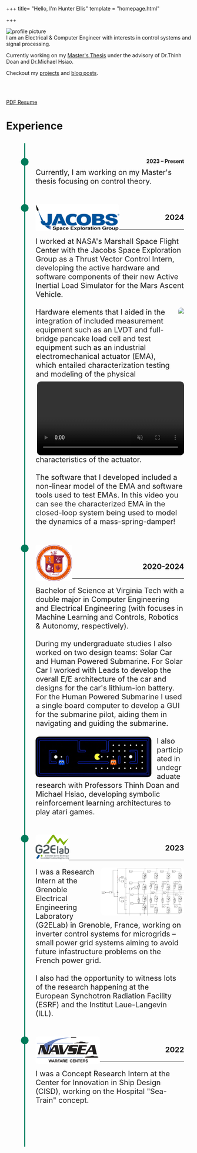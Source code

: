 +++
title= "Hello, I'm Hunter Ellis"
template = "homepage.html"

+++

<img src="/images/profile_pic.jpg" alt="profile picture" style="float:left; display: block; margin: 20 20; width: 300px;">

<br>I am an Electrical & Computer Engineer with interests in control systems and signal processing.

Currently working on my [Master's Thesis](https://github.com/hunterwellis/Manipulator-Environment) under the advisory of Dr.Thinh Doan and Dr.Michael Hsiao.

Checkout my [projects](./projects) and [blog posts](./posts).

<br>
<br>

[PDF Resume](./Ellis-Hunter-Resume.pdf)

# Experience

<!-- experience timeline -->
<div class="timeline">
  <div class="timeline-item">
    <div class="timeline-content">
      <div class="timeline-date">2023 &ndash; Present</div>
      <div class="timeline-description">
        <div class="container">
          <div class="image">
            <!--<img src="assets/images/VT.png" height="100" width="100">-->
          </div>
          <div class="text">
            Currently, I am working on my Master's thesis focusing on control theory.
          </div>
        </div>
      </div>
    </div>
  </div>
  
  <div class="timeline-item">
    <div class="timeline-content">
      <div class="timeline-description">
        <div class="container">
          <div class="image">
            <img src="/images/JSEG.png" height="74" width=auto>
            <br>
            <div class="timeline-date">2024</div>
            <hr>
          </div>
          <div class="text">
                        I worked at NASA's Marshall Space Flight Center with the Jacobs Space Exploration Group as a Thrust Vector Control Intern, developing the active hardware and software components of their new Active Inertial Load Simulator for the Mars Ascent Vehicle.<br><br>
                    <img src="/images/VAB.jpg" height="200" width=auto style="border-radius: 10px; float:right; margin-left: 15px;">
                    <video controls="" height="200" width=auto name="Load Simulating Actuator" style="border-radius: 10px; float:right; margin-left: 15px;" autoplay="" muted="">
                        <source src="/videos/actuator.MOV">
                    </video>
                        Hardware elements that I aided in the integration of included measurement equipment such as an LVDT and full-bridge pancake load cell and test equipment such as an industrial electromechanical actuator (EMA), which entailed characterization testing and modeling of the physical characteristics of the actuator.<br><br>
                        The software that I developed included a non-linear model of the EMA and software tools used to test EMAs.
                        In this video you can see the characterized EMA in the closed-loop system being used to model the dynamics of a mass-spring-damper!
          </div>
        </div>
      </div>
    </div>
  </div>

  <div class="timeline-item">
    <div class="timeline-content">
      <div class="timeline-description">
        <div class="container">
          <div class="image">
            <img src="/images/VT.png" height="100" width="100">
            <br>
            <br>
            <div class="timeline-date">2020-2024</div>
            <hr>
          </div>
          <div class="text">
Bachelor of Science at Virginia Tech with a double major in Computer Engineering and Electrical 
                    Engineering (with focuses in Machine Learning and Controls, Robotics & Autonomy, respectively).<br><br>
                    During my undergraduate studies I also worked on two design teams: Solar Car and Human Powered Submarine.
                    For Solar Car I worked with Leads to develop the overall E/E architecture of the car and 
                    designs for the car's lithium-ion battery.
                    For the Human Powered Submarine I used a single board computer to develop a GUI for the submarine pilot,
                    aiding them in navigating and guiding the submarine.<br><br>
                    <img src="/images/pacman.png" height="110" width=auto style="border-radius: 10px; float:left; margin-right: 15px;">
                    I also participated in undegraduate research with Professors Thinh Doan and Michael Hsiao, developing 
                    symbolic reinforcement learning architectures to play atari games.
          </div>
        </div>
      </div>
    </div>
  </div>

  <div class="timeline-item">
    <div class="timeline-content">
      <div class="timeline-description">
        <div class="container">
          <div class="image">
            <img src="/images/G2ELAB.png" height="74" width=auto>
            <br>
            <div class="timeline-date">2023</div>
            <hr>
          </div>
          <div class="text">
                    <img src="/images/INV.png" height="130" width=auto style="border-radius: 10px; float:right; margin-left: 15px;">
            I was a Research Intern at the Grenoble Electrical Engineering Laboratory (G2ELab) in Grenoble, France, working on inverter control systems for microgrids &ndash; small power grid systems aiming to avoid future infastructure problems on the French power grid.<br><br>
I also had the opportunity to witness lots of the research happening at the European Synchotron Radiation Facility (ESRF) and the Institut Laue-Langevin (ILL). 
          </div>
        </div>
      </div>
    </div>
  </div>

  <div class="timeline-item">
    <div class="timeline-content">
      <div class="timeline-description">
        <div class="container">
          <div class="image">
            <img src="/images/NAVSEA.png" height="74" width=auto>
            <br>
            <div class="timeline-date">2022</div>
            <hr>
          </div>
          <div class="text">
            I was a Concept Research Intern at the Center for Innovation in Ship Design (CISD), working on the Hospital "Sea-Train" concept.<br><br>
          </div>
        </div>
      </div>
    </div>
  </div>

</div>

<!-- css for timeline -->

<head>
    <style>
        .timeline {
            position: relative;
            margin: 30px;
            padding: 40px 20px;
        }
        .timeline::after {
            content: '';
            position: absolute;
            width: 3px;
            background-color: #007A59;
            top: 0;
            bottom: 0;
            margin-left: -1px;
        }
        .timeline-item {
            position: relative;
            margin-bottom: 50px;
        }
        .timeline-item::after {
            content: '';
            position: absolute;
            width: 21px;
            height: 21px;
            background-color: #007A59;
            border-radius: 50%;
            top: 0;
            margin-left: -10px;
        }
        .timeline-item.left .timeline-content {
            left: 70%;
        }
        .timeline-item.right .timeline-content {
            left: 20%;
        }
        .timeline-content {
            position: relative;
            left: 30px;
        }
        .timeline-date {
            font-weight: bold;
            margin-bottom: 10px;
            text-align: right;
        }
        .timeline-description {
            font-size: 20px;
            margin-bottom: 10px;
        }    
        .image img {
          max-width: 100%;
          border-radius: 5px;
          border: 0px;
          float: left;
        }
    </style>
</head>

